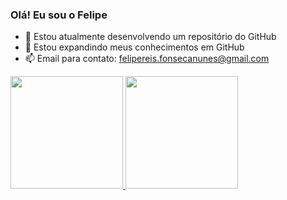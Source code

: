 ### Olá! Eu sou o Felipe

- 🔭 Estou atualmente desenvolvendo um repositório do GitHub
- 🌱 Estou expandindo meus conhecimentos em GitHub
- 📫 Email para contato: felipereis.fonsecanunes@gmail.com

<div>
  <a href = "https://github.com/FelipeRFN">
  <img height="180em" src="("https://github-readme-stats.vercel.app/api?username=FelipeRFN&show_icons=true&theme=radical"/>
  <img height="180em" src="https://github-readme-stats.vercel.app/api/top-langs/?username=FelipeRFN&layout=compact&langs_count=16&theme=merko"/>
</div>
